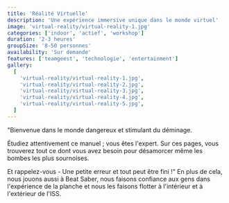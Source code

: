 ```yaml
---
title: 'Réalité Virtuelle'
description: 'Une expérience immersive unique dans le monde virtuel'
image: 'virtual-reality/virtual-reality-1.jpg'
categories: ['indoor', 'actief', 'workshop']
duration: '2-3 heures'
groupSize: '8-50 personnes'
availability: 'Sur demande'
features: ['teamgeest', 'technologie', 'entertainment']
gallery:
  [
    'virtual-reality/virtual-reality-1.jpg',
    'virtual-reality/virtual-reality-2.jpg',
    'virtual-reality/virtual-reality-3.jpg',
    'virtual-reality/virtual-reality-4.jpg',
    'virtual-reality/virtual-reality-5.jpg',
  ]
---
```


"Bienvenue dans le monde dangereux et stimulant du déminage.

Étudiez attentivement ce manuel ; vous êtes l'expert. Sur ces pages, vous trouverez tout ce dont vous avez besoin pour désamorcer même les bombes les plus sournoises.

Et rappelez-vous - Une petite erreur et tout peut être fini !"
En plus de cela, nous jouons aussi à Beat Saber, nous faisons confiance aux gens dans l'expérience de la planche et nous les faisons flotter à l'intérieur et à l'extérieur de l'ISS.
